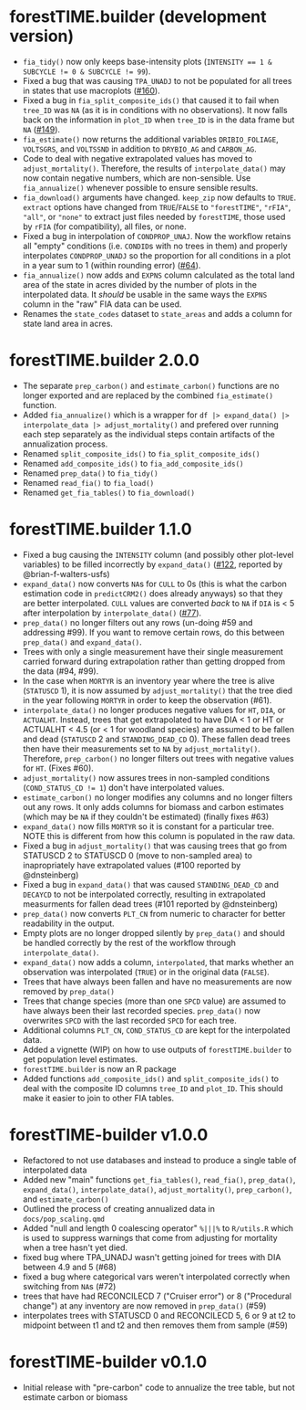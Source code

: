 # forestTIME.builder (development version)

- `fia_tidy()` now only keeps base-intensity plots (`INTENSITY == 1 & SUBCYCLE != 0 & SUBCYCLE != 99`).
- Fixed a bug that was causing `TPA_UNADJ` to not be populated for all trees in states that use macroplots ([#160](https://github.com/Evans-Ecology-Lab/forestTIME-builder/issues/160)).
- Fixed a bug in `fia_split_composite_ids()` that caused it to fail when `tree_ID` was `NA` (as it is in conditions with no observations). It now falls back on the information in `plot_ID` when `tree_ID` is in the data frame but `NA` ([#149](https://github.com/Evans-Ecology-Lab/forestTIME-builder/issues/149)).
- `fia_estimate()` now returns the additional variables `DRIBIO_FOLIAGE`, `VOLTSGRS`, and `VOLTSSND` in addition to `DRYBIO_AG` and `CARBON_AG`.
- Code to deal with negative extrapolated values has moved to `adjust_mortality()`.  Therefore, the results of `interpolate_data()` may now contain negative numbers, which are non-sensible.  Use `fia_annualize()` whenever possible to ensure sensible results.
- `fia_download()` arguments have changed.  `keep_zip` now defaults to `TRUE`.  `extract` options have changed from `TRUE`/`FALSE` to `"forestTIME"`, `"rFIA"`, `"all"`, or `"none"` to extract just files needed by `forestTIME`, those used by `rFIA` (for compatibility), all files, or none.
- Fixed a bug in interpolation of `CONDPROP_UNAJ`.  Now the workflow retains all "empty" conditions (i.e. `CONDID`s with no trees in them) and properly interpolates `CONDPROP_UNADJ` so the proportion for all conditions in a plot in a year sum to 1 (within rounding error) ([#64](https://github.com/Evans-Ecology-Lab/forestTIME-builder/issues/64)).
- `fia_annualize()` now adds and `EXPNS` column calculated as the total land area of the state in acres divided by the number of plots in the interpolated data.  It *should* be usable in the same ways the `EXPNS` column in the "raw" FIA data can be used.
- Renames the `state_codes` dataset to `state_areas` and adds a column for state land area in acres.

# forestTIME.builder 2.0.0

- The separate `prep_carbon()` and `estimate_carbon()` functions are no longer exported and are replaced by the combined `fia_estimate()` function.
- Added `fia_annualize()` which is a wrapper for `df |> expand_data() |> interpolate_data |> adjust_mortality()` and prefered over running each step separately as the individual steps contain artifacts of the annualization process.
- Renamed `split_composite_ids()` to `fia_split_composite_ids()`
- Renamed `add_composite_ids()` to `fia_add_composite_ids()`
- Renamed `prep_data()` to `fia_tidy()`
- Renamed `read_fia()` to `fia_load()`
- Renamed `get_fia_tables()` to `fia_download()`

# forestTIME.builder 1.1.0

- Fixed a bug causing the `INTENSITY` column (and possibly other plot-level variables) to be filled incorrectly by `expand_data()` ([#122](https://github.com/Evans-Ecology-Lab/forestTIME-builder/issues/122), reported by @brian-f-walters-usfs)
- `expand_data()` now converts `NA`s for `CULL` to 0s (this is what the carbon estimation code in `predictCRM2()` does already anyways) so that they are better interpolated.  `CULL` values are converted *back* to `NA` if `DIA` is < 5 after interpolation by `interpolate_data()` ([#77](https://github.com/Evans-Ecology-Lab/forestTIME-builder/issues/77)).
- `prep_data()` no longer filters out any rows (un-doing #59 and addressing #99).  If you want to remove certain rows, do this between `prep_data()` and `expand_data()`.
- Trees with only a single measurement have their single measurement carried forward during extrapolation rather than getting dropped from the data (#94, #99).
- In the case when `MORTYR` is an inventory year where the tree is alive (`STATUSCD` 1), it is now assumed by `adjust_mortality()` that the tree died in the year following `MORTYR` in order to keep the observation (#61).
- `interpolate_data()` no longer produces negative values for `HT`, `DIA`, or `ACTUALHT`.  Instead, trees that get extrapolated to have DIA < 1 or HT or ACTUALHT < 4.5 (or < 1 for woodland species) are assumed to be fallen and dead (`STATUSCD` 2 and `STANDING_DEAD_CD` 0). These fallen dead trees then have their measurements set to `NA` by `adjust_mortality()`. Therefore, `prep_carbon()` no longer filters out trees with negative values for `HT`. (Fixes #60).
- `adjust_mortality()` now assures trees in non-sampled conditions (`COND_STATUS_CD != 1`) don't have interpolated values.
- `estimate_carbon()` no longer modifies any columns and no longer filters out any rows. It only adds columns for biomass and carbon estimates (which may be `NA` if they couldn't be estimated) (finally fixes #63)
- `expand_data()` now fills `MORTYR` so it is constant for a particular tree.  NOTE this is different from how this column is populated in the raw data.
- Fixed a bug in `adjust_mortality()` that was causing trees that go from STATUSCD 2 to STATUSCD 0 (move to non-sampled area) to inapropriately have extrapolated values (#100 reported by @dnsteinberg)
- Fixed a bug in `expand_data()` that was caused `STANDING_DEAD_CD` and `DECAYCD` to not be interpolated correctly, resulting in extrapolated measurments for fallen dead trees (#101 reported by @dnsteinberg)
- `prep_data()` now converts `PLT_CN` from numeric to character for better readability in the output.
- Empty plots are no longer dropped silently by `prep_data()` and should be handled correctly by the rest of the workflow through `interpolate_data()`.
- `expand_data()` now adds a column, `interpolated`, that marks whether an observation was interpolated (`TRUE`) or in the original data (`FALSE`).
- Trees that have always been fallen and have no measurements are now removed by `prep_data()`
- Trees that change species (more than one `SPCD` value) are assumed to have always been their last recorded species.  `prep_data()` now overwrites `SPCD` with the last recorded `SPCD` for each tree.
- Additional columns `PLT_CN`, `COND_STATUS_CD` are kept for the interpolated data.
- Added a vignette (WIP) on how to use outputs of `forestTIME.builder` to get population level estimates.
- `forestTIME.builder` is now an R package
- Added functions `add_composite_ids()` and `split_composite_ids()` to deal with the composite ID columns `tree_ID` and `plot_ID`.  This should make it easier to join to other FIA tables.

# forestTIME-builder v1.0.0

- Refactored to not use databases and instead to produce a single table of interpolated data
- Added new "main" functions `get_fia_tables()`, `read_fia()`, `prep_data()`, `expand_data()`, `interpolate_data()`, `adjust_mortality()`, `prep_carbon()`, and `estimate_carbon()`
- Outlined the process of creating annualized data in `docs/pop_scaling.qmd`
- Added "null and length 0 coalescing operator" `%|||%` to `R/utils.R` which is used to suppress warnings that come from adjusting for mortality when a tree hasn't yet died.
- fixed bug where TPA_UNADJ wasn't getting joined for trees with DIA between 4.9 and 5 (#68)
- fixed a bug where categorical vars weren't interpolated correctly when switching from `NA`s (#72)
- trees that have had RECONCILECD 7 ("Cruiser error") or 8 ("Procedural change") at any inventory are now removed in `prep_data()` (#59)
- interpolates trees with STATUSCD 0 and RECONCILECD 5, 6 or 9 at t2 to midpoint between t1 and t2 and then removes them from sample (#59)

# forestTIME-builder v0.1.0

- Initial release with "pre-carbon" code to annualize the tree table, but not estimate carbon or biomass

